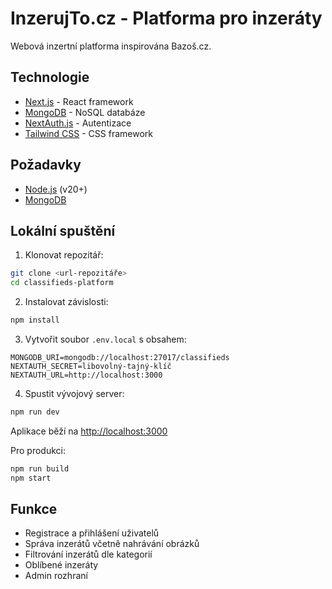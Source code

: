 # InzerujTo.cz - Platforma pro inzeráty

Webová inzertní platforma inspirována Bazoš.cz.

## Technologie

- [Next.js](https://nextjs.org/) - React framework
- [MongoDB](https://www.mongodb.com/) - NoSQL databáze
- [NextAuth.js](https://next-auth.js.org/) - Autentizace
- [Tailwind CSS](https://tailwindcss.com/) - CSS framework

## Požadavky

- [Node.js](https://nodejs.org/) (v20+)
- [MongoDB](https://www.mongodb.com/)

## Lokální spuštění

1. Klonovat repozitář:
```bash
git clone <url-repozitáře>
cd classifieds-platform
```

2. Instalovat závislosti:
```bash
npm install
```

3. Vytvořit soubor `.env.local` s obsahem:
```
MONGODB_URI=mongodb://localhost:27017/classifieds
NEXTAUTH_SECRET=libovolný-tajný-klíč
NEXTAUTH_URL=http://localhost:3000
```

4. Spustit vývojový server:
```bash
npm run dev
```

Aplikace běží na [http://localhost:3000](http://localhost:3000)

Pro produkci:
```bash
npm run build
npm start
```

## Funkce

- Registrace a přihlášení uživatelů
- Správa inzerátů včetně nahrávání obrázků
- Filtrování inzerátů dle kategorií
- Oblíbené inzeráty
- Admin rozhraní
